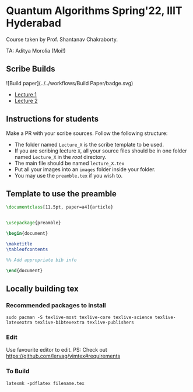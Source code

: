 # Quantum Algorithms Spring'22, IIIT Hyderabad

Course taken by Prof. Shantanav Chakraborty.

TA: Aditya Morolia (Moi!)

## Scribe Builds

![Build paper](../../workflows/Build Paper/badge.svg)

- [Lecture 1](../../raw/build/lecture_1.pdf)
- [Lecture 2](../../raw/build/lecture_2.pdf)

## Instructions for students

Make a PR with your scribe sources. Follow the following structure:

- The folder named `Lecture_X` is the scribe template to be used.
- If you are scribing lecture `X`, all your source files should be in one folder named `Lecture_X` in the *root* directory.
- The main file should be named `lecture_X.tex`
- Put all your images into an `images` folder inside your folder.
- You may use the `preamble.tex` if you wish to.

## Template to use the preamble

```tex
\documentclass[11.5pt, paper=a4]{article}


\usepackage{preamble}

\begin{document}

\maketitle
\tableofcontents

%% Add appropriate bib info

\end{document}

```



## Locally building tex

### Recommended packages to install

`sudo pacman -S texlive-most texlive-core texlive-science texlive-latexextra texlive-bibtexextra texlive-publishers`

### Edit

Use favourite editor to edit.
PS: Check out https://github.com/lervag/vimtex#requirements

### To Build

`latexmk -pdflatex filename.tex`



